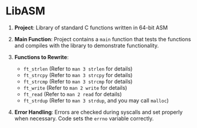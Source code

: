 # LibASM
1. **Project**: Library of standard C functions written in 64-bit ASM

2. **Main Function**: Project contains a `main` function that tests the functions and compiles with the library to demonstrate functionality.

3. **Functions to Rewrite**:
   - `ft_strlen` (Refer to `man 3 strlen` for details)
   - `ft_strcpy` (Refer to `man 3 strcpy` for details)
   - `ft_strcmp` (Refer to `man 3 strcmp` for details)
   - `ft_write` (Refer to `man 2 write` for details)
   - `ft_read` (Refer to `man 2 read` for details)
   - `ft_strdup` (Refer to `man 3 strdup`, and you may call `malloc`)

4. **Error Handling**: Errors are checked during syscalls and set properly when necessary. Code sets the `errno` variable correctly.
